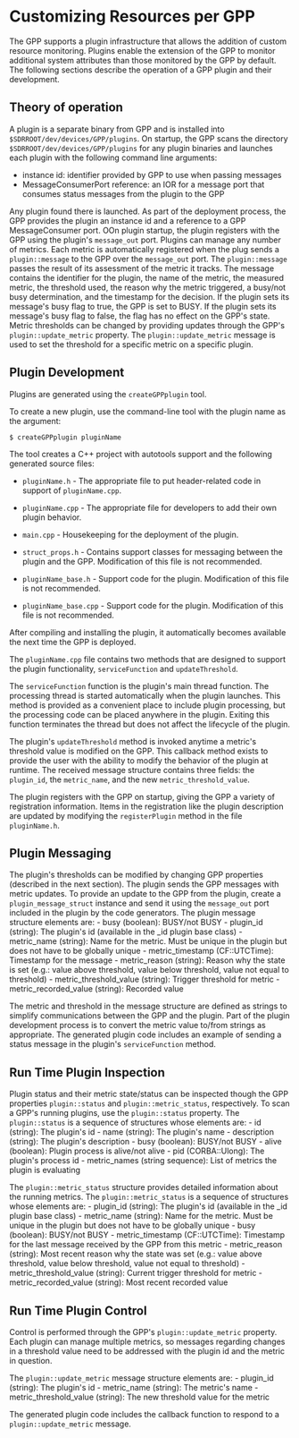 # Customizing Resources per GPP

The GPP supports a plugin infrastructure that allows the addition of custom resource monitoring.
Plugins enable the extension of the GPP to monitor additional system attributes than those monitored by the GPP by default.
The following sections describe the operation of a GPP plugin and their development.

## Theory of operation

A plugin is a separate binary from GPP and is installed into `$SDRROOT/dev/devices/GPP/plugins`.
On startup, the GPP scans the directory `$SDRROOT/dev/devices/GPP/plugins` for any plugin binaries and launches each plugin with the following command line arguments:
  - instance id: identifier provided by GPP to use when passing messages
  - MessageConsumerPort reference: an IOR for a message port that consumes status messages from the plugin to the GPP

Any plugin found there is launched.
As part of the deployment process, the GPP provides the plugin an instance id and a reference to a GPP MessageConsumer port.
OOn plugin startup, the plugin registers with the GPP using the plugin's `message_out` port.
Plugins can manage any number of metrics.
Each metric is automatically registered when the plug sends a `plugin::message` to the GPP over the `message_out` port.
The `plugin::message` passes the result of its assessment of the metric it tracks.
The message contains the identifier for the plugin, the name of the metric, the measured metric, the threshold used, the reason why the metric triggered, a busy/not busy determination, and the timestamp for the decision.
If the plugin sets its message's busy flag to true, the GPP is set to BUSY.
If the plugin sets its message's busy flag to false, the flag has no effect on the GPP's state.
Metric thresholds can be changed by providing updates through the GPP's `plugin::update_metric` property.
The `plugin::update_metric` message is used to set the threshold for a specific metric on a specific plugin.

## Plugin Development

Plugins are generated using the `createGPPplugin` tool.

To create a new plugin, use the command-line tool with the plugin name as the argument:

    $ createGPPplugin pluginName

The tool creates a C++ project with autotools support and the following generated source files:
  - `pluginName.h` - The appropriate file to put header-related code in support of `pluginName.cpp`.

  - `pluginName.cpp` - The appropriate file for developers to add their own plugin behavior.

  - `main.cpp` - Housekeeping for the deployment of the plugin.

  - `struct_props.h` - Contains support classes for messaging between the plugin and the GPP. Modification of this file is not recommended.

  - `pluginName_base.h` - Support code for the plugin. Modification of this file is not recommended.

  - `pluginName_base.cpp` - Support code for the plugin. Modification of this file is not recommended.

After compiling and installing the plugin, it automatically becomes available the next time the GPP is deployed.

The `pluginName.cpp` file contains two methods that are designed to support the plugin functionality, `serviceFunction` and `updateThreshold`.

The `serviceFunction` function is the plugin's main thread function.
The processing thread is started automatically when the plugin launches.
This method is provided as a convenient place to include plugin processing, but the processing code can be placed anywhere in the plugin.
Exiting this function terminates the thread but does not affect the lifecycle of the plugin.

The plugin's `updateThreshold` method is invoked anytime a metric's threshold value is modified on the GPP.
This callback method exists to provide the user with the ability to modify the behavior of the plugin at runtime.
The received message structure contains three fields: the `plugin_id`, the `metric_name`, and the new `metric_threshold_value`.

The plugin registers with the GPP on startup, giving the GPP a variety of registration information.
Items in the registration like the plugin description are updated by modifying the `registerPlugin` method in the file `pluginName.h`.

## Plugin Messaging

The plugin's thresholds can be modified by changing GPP properties (described in the next section).
The plugin sends the GPP messages with metric updates.
To provide an update to the GPP from the plugin, create a `plugin_message_struct` instance and send it using the `message_out` port included in the plugin by the code generators.
The plugin message structure elements are:
    - busy (boolean): BUSY/not BUSY
    - plugin_id (string): The plugin's id (available in the _id plugin base class)
    - metric_name (string): Name for the metric. Must be unique in the plugin but does not have to be globally unique
    - metric_timestamp (CF::UTCTime): Timestamp for the message
    - metric_reason (string): Reason why the state is set (e.g.: value above threshold, value below threshold, value not equal to threshold)
    - metric_threshold_value (string): Trigger threshold for metric
    - metric_recorded_value (string): Recorded value

The metric and threshold in the message structure are defined as strings to simplify communications between the GPP and the plugin.
Part of the plugin development process is to convert the metric value to/from strings as appropriate.
The generated plugin code includes an example of sending a status message in the plugin's `serviceFunction` method.

## Run Time Plugin Inspection

Plugin status and their metric state/status can be inspected though the GPP properties `plugin::status` and `plugin::metric_status`, respectively.
To scan a GPP's running plugins, use the `plugin::status` property.
The `plugin::status` is a sequence of structures whose elements are:
    - id (string): The plugin's id
    - name (string): The plugin's name
    - description (string): The plugin's description
    - busy (boolean): BUSY/not BUSY
    - alive (boolean): Plugin process is alive/not alive
    - pid (CORBA::Ulong): The plugin's process id
    - metric_names (string sequence): List of metrics the plugin is evaluating

The `plugin::metric_status` structure provides detailed information about the running metrics.
The `plugin::metric_status` is a sequence of structures whose elements are:
    - plugin_id (string): The plugin's id (available in the _id plugin base class)
    - metric_name (string): Name for the metric. Must be unique in the plugin but does not have to be globally unique
    - busy (boolean): BUSY/not BUSY
    - metric_timestamp (CF::UTCTime): Timestamp for the last message received by the GPP from this metric
    - metric_reason (string): Most recent reason why the state was set (e.g.: value above threshold, value below threshold, value not equal to threshold)
    - metric_threshold_value (string): Current trigger threshold for metric
    - metric_recorded_value (string): Most recent recorded value

## Run Time Plugin Control
Control is performed through the GPP's `plugin::update_metric` property.
Each plugin can manage multiple metrics, so messages regarding changes in a threshold value need to be addressed with the plugin id and the metric in question.

The `plugin::update_metric` message structure elements are:
    - plugin_id (string): The plugin's id
    - metric_name (string): The metric's name
    - metric_threshold_value (string): The new threshold value for the metric

The generated plugin code includes the callback function to respond to a `plugin::update_metric` message.

